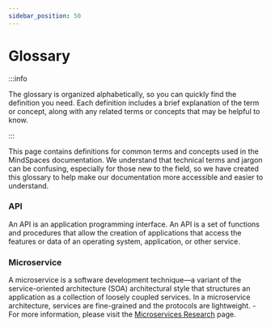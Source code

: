 ```yaml
---
sidebar_position: 50
---
```


# Glossary

:::info

The glossary is organized alphabetically, so you can quickly find the definition you need. Each definition includes a brief explanation of the term or concept, along with any related terms or concepts that may be helpful to know.

:::

This page contains definitions for common terms and concepts used in the MindSpaces documentation. We understand that technical terms and jargon can be confusing, especially for those new to the field, so we have created this glossary to help make our documentation more accessible and easier to understand.

### API

An API is an application programming interface. An API is a set of functions and procedures that allow the creation of applications that access the features or data of an operating system, application, or other service.

### Microservice

A microservice is a software development technique—a variant of the service-oriented architecture (SOA) architectural style that structures an application as a collection of loosely coupled services. In a microservice architecture, services are fine-grained and the protocols are lightweight. - For more information, please visit the [Microservices Research](/docs/research/architecture/microservices.md) page.
